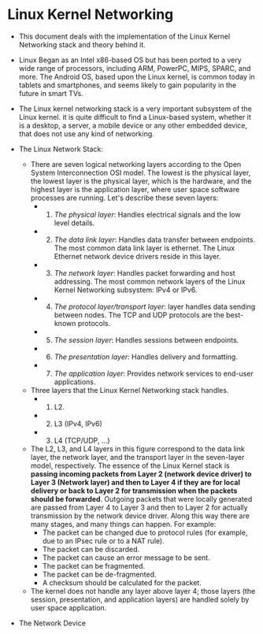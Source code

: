 # Linux Kernel Networking

- This document deals with the implementation of the Linux Kernel Networking stack and theory behind it.
- Linux Began as an Intel x86-based OS but has been ported to a very wide range of processors, including ARM, PowerPC, MIPS, SPARC, and more. The Android OS, based upon the Linux kernel, is common today in tablets and smartphones, and seems likely to gain popularity in the future in smart TVs.
- The Linux kernel networking stack is a very important subsystem of the Linux kernel. it is quite difficult to find a Linux-based system, whether it is a desktop, a server, a mobile device or any other embedded device, that does not use any kind of networking.

- The Linux Network Stack:
  - There are seven logical networking layers according to the Open System Interconnection OSI model. The lowest is the physical layer, the lowest layer is the physical layer, which is the hardware, and the highest layer is the application layer, where user space software processes are running. Let's describe these seven layers:
    - 1. *The physical layer*: Handles electrical signals and the low level details.
    - 2. *The data link layer*: Handles data transfer between endpoints. The most common data link layer is ethernet. The Linux Ethernet network device drivers reside in this layer.
    - 3. *The network layer*: Handles packet forwarding and host addressing. The most common network layers of the Linux Kernel Networking subsystem: IPv4 or IPv6.
    - 4. *The protocol layer/transport layer*: layer handles data sending between nodes. The TCP and UDP protocols are the best-known protocols.
    - 5. *The session layer*: Handles sessions between endpoints.
    - 6. *The presentation layer*: Handles delivery and formatting.
    - 7. *The application layer*: Provides network services to end-user applications.
  - Three layers that the Linux Kernel Networking stack handles.
    - 1. L2.
    - 2. L3 (IPv4, IPv6)
    - 3. L4 (TCP/UDP, ...)
  - The L2, L3, and L4 layers in this figure correspond to the data link layer, the network layer, and the transport layer in the seven-layer model, respectively. The essence of the Linux Kernel stack is **passing incoming packets from Layer 2 (network device driver) to Layer 3 (Network layer) and then to Layer 4 if they are for local delivery or back to Layer 2 for transmission when the packets should be forwarded**. Outgoing packets that were locally generated are passed from Layer 4 to Layer 3 and then to Layer 2 for actually transmission by the network device driver. Along this way there are many stages, and many things can happen. For example:
    - The packet can be changed due to protocol rules (for example, due to an IPsec rule or to a NAT rule).
    - The packet can be discarded.
    - The packet can cause an error message to be sent.
    - The packet can be fragmented.
    - The packet can be de-fragmented.
    - A checksum should be calculated for the packet.
  - The kernel does not handle any layer above layer 4; those layers (the session, presentation, and application layers) are handled solely by user space application.

- The Network Device
